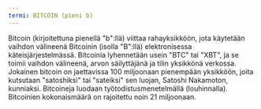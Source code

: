 ```yaml
---
termi: BITCOIN (pieni b)
---
```


Bitcoin (kirjoitettuna pienellä "b":llä) viittaa rahayksikköön, jota käytetään vaihdon välineenä Bitcoinin (isolla "B":llä) elektronisessa käteisjärjestelmässä. Bitcoinia lyhennetään usein "BTC" tai "XBT", ja se toimii vaihdon välineenä, arvon säilyttäjänä ja tilin yksikkönä verkossa. Jokainen bitcoin on jaettavissa 100 miljoonaan pienempään yksikköön, joita kutsutaan "satoshiksi" tai "sateiksi" sen luojan, Satoshi Nakamoton, kunniaksi. Bitcoineja luodaan työtodistusmenetelmällä (louhinnalla). Bitcoinien kokonaismäärä on rajoitettu noin 21 miljoonaan.